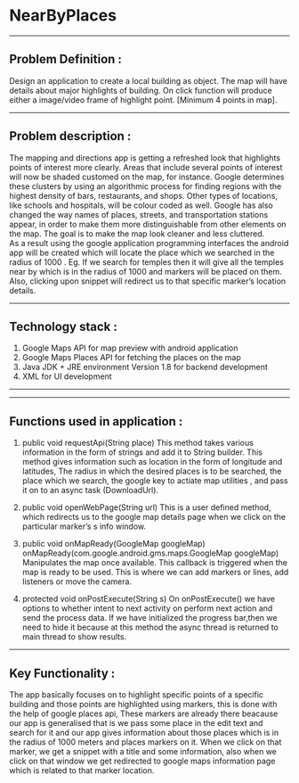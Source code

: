 # NearByPlaces


----------------------------------------------------------------------------------------------------------------------------------------
Problem Definition :
----------------------------------------------------------------------------------------------------------------------------------------
Design an application to create a local building as object. The map will have details about major highlights of building.  On click function will produce either a image/video frame of highlight point. [Minimum  4 points in map].

----------------------------------------------------------------------------------------------------------------------------------------
Problem description :
----------------------------------------------------------------------------------------------------------------------------------------

The mapping and directions app is getting a refreshed look that highlights points of interest more clearly. Areas that include several points of interest will now be shaded customed on the map, for instance. Google determines these clusters by using an algorithmic process for finding regions with the highest density of bars, restaurants, and shops. Other types of locations, like schools and hospitals, will be colour coded as well.
Google has also changed the way names of places, streets, and transportation stations appear, in order to make them more distinguishable from other elements on the map. The goal is to make the map look cleaner and less cluttered.  
As a result using the google application programming interfaces the android app will be created which will locate the place which we searched in the radius of 1000 . Eg. If we search for temples then it will give all the temples near by which is in the radius of 1000 and markers will be placed on them. Also, clicking upon snippet will redirect us to that specific marker’s location details.

----------------------------------------------------------------------------------------------------------------------------------------
Technology stack :
----------------------------------------------------------------------------------------------------------------------------------------
1.	Google Maps API for map preview with android application
2.	Google Maps Places API for fetching the places on the map
3.	Java JDK + JRE environment Version 1.8 for backend development
4.	XML for UI development
----------------------------------------------------------------------------------------------------------------------------------------

----------------------------------------------------------------------------------------------------------------------------------------
Functions used in application :
----------------------------------------------------------------------------------------------------------------------------------------

1.	public void requestApi(String place)
    This method takes various information in the form of strings and add it to String builder. This method gives information such as location in the form of longitude and latitudes, The radius in which the desired places is to be searched, the place which we search, the google key to actiate map utilities , and pass it on to an async task (DownloadUrl).

2.	public void openWebPage(String url)
    This is a user defined method, which redirects us to the google map details page when we click on the particular marker’s s info window.

3.	public void onMapReady(GoogleMap googleMap)
    onMapReady(com.google.android.gms.maps.GoogleMap googleMap) Manipulates the map once available. This callback is triggered when the map is ready to be used. This is where we can add markers or lines, add listeners or move the camera.

4.	protected void onPostExecute(String s)
    On onPostExecute() we have options to whether intent to next activity on perform next action and send the process data. If we have initialized the progress bar,then we need to hide it because at this method the async thread is returned to main thread to show results.


----------------------------------------------------------------------------------------------------------------------------------------
Key Functionality :
----------------------------------------------------------------------------------------------------------------------------------------
The app basically focuses on to highlight specific points of a specific building and those points are highlighted using markers, this is done with the help of google places api, These markers are already there beacause our app is generalised  that is we pass some place in the edit text and search for it and our app gives information about those places which is in the radius of 1000 meters and places markers on it. When we click on that marker, we get a snippet with a title and some information, also when we click on that window we get redirected to google maps information page which is related to that marker location.

